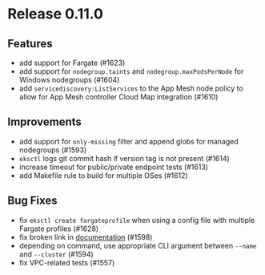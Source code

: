 # Release 0.11.0

## Features
- add support for Fargate (#1623)
- add support for `nodegroup.taints` and `nodegroup.maxPodsPerNode` for Windows nodegroups (#1604)
- add `servicediscovery:ListServices` to the App Mesh node policy to allow for App Mesh controller Cloud Map integration (#1610)

## Improvements
- add support for `only-missing` filter and append globs for managed nodegroups (#1593)
- `eksctl` logs git commit hash if version tag is not present (#1614)
- increase timeout for public/private endpoint tests (#1613)
- add Makefile rule to build for multiple OSes (#1612)

## Bug Fixes
- fix `eksctl create fargateprofile` when using a config file with multiple Fargate profiles (#1628)
- fix broken link in [documentation](https://eksctl.io/usage/eks-managed-nodegroups/) (#1598)
- depending on command, use appropriate CLI argument between `--name` and `--cluster` (#1594)
- fix VPC-related tests (#1557)
